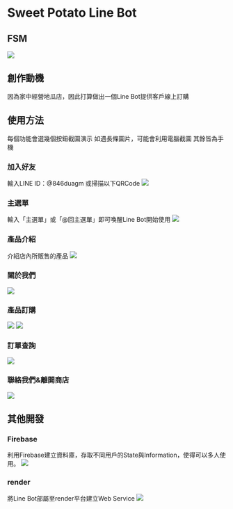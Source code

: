 # Sweet Potato Line Bot

## FSM
![](https://i.imgur.com/TWvJj99.png)

## 創作動機
因為家中經營地瓜店，因此打算做出一個Line Bot提供客戶線上訂購

## 使用方法
每個功能會選幾個按鈕截圖演示
如遇長條圖片，可能會利用電腦截圖
其餘皆為手機

### 加入好友
輸入LINE ID：@846duagm
或掃描以下QRCode
![](https://i.imgur.com/pZ8uiWw.png)

### 主選單
輸入「主選單」或「@回主選單」即可喚醒Line Bot開始使用
![](https://i.imgur.com/RqAGA1r.png)

### 產品介紹
介紹店內所販售的產品
![](https://i.imgur.com/lZrWoCY.png)

### 關於我們
![](https://i.imgur.com/RzIvSjf.jpg)

### 產品訂購
![](https://i.imgur.com/gz2h10Q.jpg)
![](https://i.imgur.com/Zk7fuyD.jpg)

### 訂單查詢
![](https://i.imgur.com/bqEEVp3.jpg)

### 聯絡我們&離開商店
![](https://i.imgur.com/aoFDNQn.jpg)

## 其他開發

### Firebase
利用Firebase建立資料庫，存取不同用戶的State與Information，使得可以多人使用。
![](https://i.imgur.com/mXjObWn.png)

### render
將Line Bot部屬至render平台建立Web Service
![](https://i.imgur.com/8FO9wWZ.png)
